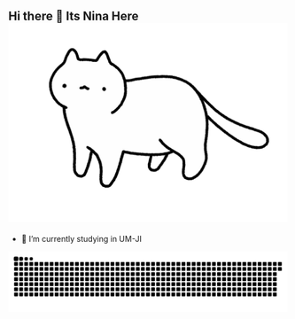 ## Hi there 👋 Its Nina Here ![cat gif](https://github.com/ninankh/ninankh/blob/main/asset/cat1.gif)

<!--
**ninankh/ninankh** is a ✨ _special_ ✨ repository because its `README.md` (this file) appears on your GitHub profile.

Here are some ideas to get you started:
-->

- 🔭 I’m currently studying in UM-JI


![snake gif](https://github.com/ninankh/ninankh/blob/output/github-contribution-grid-snake-dark.svg)
